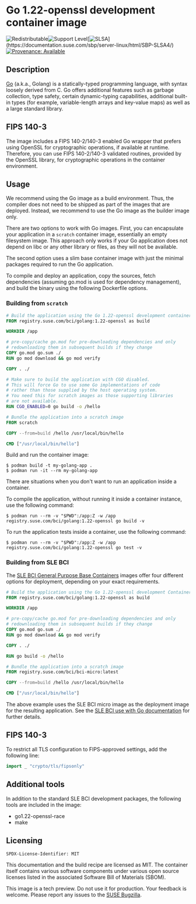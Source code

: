 # Go 1.22-openssl development container image

![Redistributable](https://img.shields.io/badge/Redistributable-Yes-green)![Support Level](https://img.shields.io/badge/Support_Level-techpreview-blue)[![SLSA](https://img.shields.io/badge/SLSA_(v1.0)-Build_L3-Green)](https://documentation.suse.com/sbp/server-linux/html/SBP-SLSA4/)
[![Provenance: Available](https://img.shields.io/badge/Provenance-Available-Green)](https://documentation.suse.com/container/all/html/Container-guide/index.html#container-verify)

## Description

[Go](https://go.dev/) (a.k.a., Golang) is a statically-typed programming
language, with syntax loosely derived from C. Go offers additional features
such as garbage collection, type safety, certain dynamic-typing capabilities,
additional built-in types (for example, variable-length arrays and key-value
maps) as well as a large standard library.

## FIPS 140-3

The image includes a FIPS 140-2/140-3 enabled Go wrapper that prefers using OpenSSL
for cryptographic operations, if available at runtime.
Therefore, you can use FIPS 140-2/140-3 validated routines, provided by the OpenSSL
library, for cryptographic operations in the container environment.


## Usage
We recommend using the Go image as a build environment. Thus,
the compiler does not need to be shipped as part of the images that are
deployed. Instead, we recommend to use the Go image as the
builder image only.

There are two options to work with Go images. First, you can encapsulate your
application in a `scratch` container image, essentially an empty filesystem
image. This approach only works if your Go application does not depend on libc
or any other library or files, as they will not be available.

The second option uses a slim base container image with just the minimal
packages required to run the Go application.

To compile and deploy an application, copy the sources, fetch dependencies
(assuming go.mod is used for dependency management), and build the binary using
the following Dockerfile options.


### Building from `scratch`

```Dockerfile
# Build the application using the Go 1.22-openssl development container image
FROM registry.suse.com/bci/golang:1.22-openssl as build

WORKDIR /app

# pre-copy/cache go.mod for pre-downloading dependencies and only
# redownloading them in subsequent builds if they change
COPY go.mod go.sum ./
RUN go mod download && go mod verify

COPY . ./

# Make sure to build the application with CGO disabled.
# This will force Go to use some Go implementations of code
# rather than those supplied by the host operating system.
# You need this for scratch images as those supporting libraries
# are not available.
RUN CGO_ENABLED=0 go build -o /hello

# Bundle the application into a scratch image
FROM scratch

COPY --from=build /hello /usr/local/bin/hello

CMD ["/usr/local/bin/hello"]
```

Build and run the container image:

```ShellSession
$ podman build -t my-golang-app .
$ podman run -it --rm my-golang-app
```

There are situations when you don't want to run an application inside a container.

To compile the application, without running it inside a container instance, use the following command:

```ShellSession
$ podman run --rm -v "$PWD":/app:Z -w /app registry.suse.com/bci/golang:1.22-openssl go build -v
```

To run the application tests inside a container, use the following command:

```ShellSession
$ podman run --rm -v "$PWD":/app:Z -w /app registry.suse.com/bci/golang:1.22-openssl go test -v
```


### Building from SLE BCI

The [SLE BCI General Purpose Base Containers](https://opensource.suse.com/bci-docs/documentation/general-purpose-bci/)
images offer four different options for deployment, depending on your exact requirements.

```Dockerfile
# Build the application using the Go 1.22-openssl development Container Image
FROM registry.suse.com/bci/golang:1.22-openssl as build

WORKDIR /app

# pre-copy/cache go.mod for pre-downloading dependencies and only
# redownloading them in subsequent builds if they change
COPY go.mod go.sum ./
RUN go mod download && go mod verify

COPY . ./

RUN go build -o /hello

# Bundle the application into a scratch image
FROM registry.suse.com/bci/bci-micro:latest

COPY --from=build /hello /usr/local/bin/hello

CMD ["/usr/local/bin/hello"]
```

The above example uses the SLE BCI micro image as the deployment image for
the resulting application. See the [SLE BCI use with Go
documentation](https://opensource.suse.com/bci-docs/guides/use-with-golang/)
for further details.

## FIPS 140-3

To restrict all TLS configuration to FIPS-approved settings, add
the following line:

```go
import _ "crypto/tls/fipsonly"
```


## Additional tools

In addition to the standard SLE BCI development packages, the following tools
are included in the image:

- go1.22-openssl-race
- make

## Licensing

`SPDX-License-Identifier: MIT`

This documentation and the build recipe are licensed as MIT.
The container itself contains various software components under various open source licenses listed in the associated
Software Bill of Materials (SBOM).

This image is a tech preview. Do not use it for production.
Your feedback is welcome.
Please report any issues to the [SUSE Bugzilla](https://bugzilla.suse.com/enter_bug.cgi?product=SUSE%20Linux%20Enterprise%20Base%20Container%20Images).

